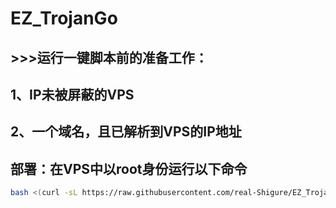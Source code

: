 # EZ_TrojanGo

## >>>运行一键脚本前的准备工作：
## 1、IP未被屏蔽的VPS
## 2、一个域名，且已解析到VPS的IP地址

## 部署：在VPS中以root身份运行以下命令

````bash
bash <(curl -sL https://raw.githubusercontent.com/real-Shigure/EZ_TrojanGo/main/trojan-go.sh)
````
